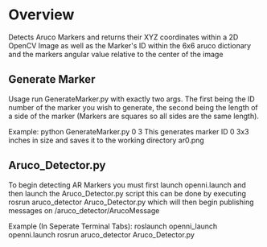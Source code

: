 # Overview
Detects Aruco Markers and returns their XYZ coordinates within a 2D OpenCV Image as well as the Marker's ID within the 6x6 aruco dictionary and the markers angular value relative to the center of the image

## Generate Marker
Usage run GenerateMarker.py with exactly two args. The first being the ID number of the marker you wish to generate, the second being the length of a side of the marker (Markers are squares so all sides are the same length).

Example: python GenerateMarker.py 0 3
This generates marker ID 0 3x3 inches in size and saves it to the working directory ar0.png

## Aruco_Detector.py
To begin detecting AR Markers you must first launch openni.launch and then launch the Aruco_Detector.py script this can be done by executing rosrun aruco_detector Aruco_Detector.py which will then begin publishing messages on /aruco_detector/ArucoMessage

Example (In Seperate Terminal Tabs):
roslaunch openni_launch openni.launch
rosrun aruco_detector Aruco_Detector.py
